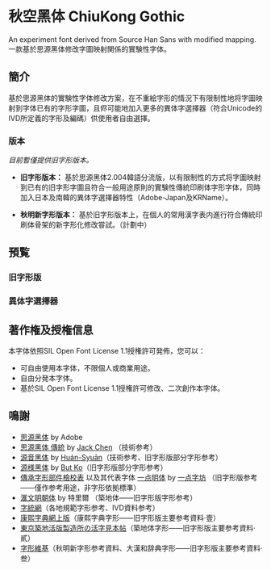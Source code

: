 # 秋空黑体 ChiuKong Gothic
An experiment font derived from Source Han Sans with modified mapping. 一款基於思源黑体修改字圖映射関係的實験性字体。 
## 簡介
基於思源黑体的實験性字体修改方案，在不重絵字形的情況下有限制性地将字圖映射到字体已有的字形字圖，且侭可能地加入更多的異体字選擇器（符合Unicode的IVD所定義的字形及編碼）供使用者自由選擇。
### 版本
  _目前暫僅提供旧字形版本。_

- **旧字形版本：** 基於思源黑体2.004韓語分流版，以有限制性的方式将字圖映射到已有的旧字形字圖且符合一般用途原則的實験性傳統印刷体字形字体，同時加入日本及南韓的異体字選擇器特性（Adobe-Japan及KRName）。

- **秋明新字形版本：** 基於旧字形版本上，在個人的常用漢字表内進行符合傳統印刷体骨架的新字形化修改甞試。（計劃中）

## 預覧
### 旧字形版
### 異体字選擇器

## 著作権及授権信息
本字体依照SIL Open Font License 1.1授権許可発佈，您可以：
- 可自由使用本字体，不限個人或商業用途。
- 自由分発本字体。
- 基於SIL Open Font License 1.1授権許可修改、二次創作本字体。

## 鳴謝
- [思源黑体](https://github.com/adobe-fonts/source-han-sans) by Adobe
- [思源黑体 傳統](https://github.com/redchenjs/source-han-sans-classic) by [Jack Chen](https://github.com/redchenjs) （技術参考）
- [源音黑体](https://github.com/MoneMizuno/Genne-Gothic) by [Huán-Syuān](https://github.com/MoneMizuno)（技術参考、旧字形版部分字形参考）
- [源様黑体](https://github.com/ButTaiwan/genyog-font) by [But Ko](https://github.com/ButTaiwan)（旧字形版部分字形参考）
- [傳承字形部件檢校表](https://github.com/ichitenfont/inheritedglyphs) 以及其代表字体 [一点明体](https://github.com/ichitenfont/I.Ming) by [一点字坊](https://github.com/ichitenfont) （旧字形版参考——僅作参考用途，非字形依拠標準）
- [滙文明朝体](https://zhuanlan.zhihu.com/p/344103391) by 特里爾 （築地体——旧字形版字形参考）
- [字統網](http://zi.tools)（各地規範字形参考、IVD資料参考）
- [康熙字典網上版](https://www.kangxizidian.com/)（康熙字典字形——旧字形版主要参考資料·壹）
- [東京築地活版製造所の活字見本帖](http://www.asahi-net.or.jp/~sd5a-ucd/Tsukiji-5go-S11-Specimenbook.html)（築地体字形——旧字形版主要参考資料·貳）
- [字形維基](https://glyphwiki.org/)（秋明新字形参考資料、大漢和辞典字形——旧字形版主要参考資料·叁）
